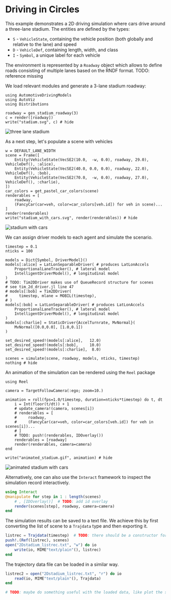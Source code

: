 # Driving in Circles

This example demonstrates a 2D driving simulation where cars drive around a three-lane stadium.
The entities are defined by the types:

- `S` - `VehicleState`, containing the vehicle position (both globally and relative to the lane) and speed 
- `D` - `VehicleDef`, containing length, width, and class
- `I` - `Symbol`, a unique label for each vehicle

The environment is represented by a `Roadway` object which 
allows to define roads consisting of multiple lanes based on the RNDF format.
TODO: reference missing


We load relevant modules and generate a 3-lane stadium roadway:

```@example driving_in_circles
using AutomotiveDrivingModels
using AutoViz
using Distributions

roadway = gen_stadium_roadway(3)
c = render([roadway])
write("stadium.svg", c) # hide
```
![three lane stadium](stadium.svg)

As a next step, let's populate a scene with vehicles

```@example driving_in_circles
w = DEFAULT_LANE_WIDTH
scene = Frame([
    Entity(VehicleState(VecSE2(10.0,  -w, 0.0), roadway, 29.0), VehicleDef(), :alice),
    Entity(VehicleState(VecSE2(40.0, 0.0, 0.0), roadway, 22.0), VehicleDef(), :bob),
    Entity(VehicleState(VecSE2(70.0,  -w, 0.0), roadway, 27.0), VehicleDef(), :charlie),
])
car_colors = get_pastel_car_colors(scene)
renderables = [
    roadway,
    (FancyCar(car=veh, color=car_colors[veh.id]) for veh in scene)...
]
render(renderables)
write("stadium_with_cars.svg", render(renderables)) # hide
```
![stadium with cars](stadium_with_cars.svg)

We can assign driver models to each agent and simulate the scenario.

```@example driving_in_circles
timestep = 0.1
nticks = 100

models = Dict{Symbol, DriverModel}()
models[:alice] = LatLonSeparableDriver( # produces LatLonAccels
    ProportionalLaneTracker(), # lateral model
    IntelligentDriverModel(), # longitudinal model
)
# TODO: Tim2DDriver makes use of QueueRecord structure for scenes
# see tim_2d_driver.jl line 47
# models[:bob] = Tim2DDriver(
#     timestep, mlane = MOBIL(timestep),
# )
models[:bob] = LatLonSeparableDriver( # produces LatLonAccels
    ProportionalLaneTracker(), # lateral model
    IntelligentDriverModel(), # longitudinal model
)
models[:charlie] = StaticDriver{AccelTurnrate, MvNormal}(
    MvNormal([0.0,0.0], [1.0,0.1])
)

set_desired_speed!(models[:alice],   12.0)
set_desired_speed!(models[:bob],     10.0)
set_desired_speed!(models[:charlie],  8.0)

scenes = simulate(scene, roadway, models, nticks, timestep)
nothing # hide
```

An animation of the simulation can be rendered using the `Reel` package

```@example driving_in_circles
using Reel

camera = TargetFollowCamera(:ego; zoom=10.)

animation = roll(fps=1.0/timestep, duration=nticks*timestep) do t, dt
    i = Int(floor(t/dt)) + 1
    # update_camera!(camera, scenes[i])
    # renderables = [
    #     roadway,
    #     (FancyCar(car=veh, color=car_colors[veh.id]) for veh in scenes[i])...
    # ]
    # TODO: push!(renderables, IDOverlay())
    renderables = [roadway]
    render(renderables, camera=camera)
end

write("animated_stadium.gif", animation) # hide
```

![animated stadium with cars](animated_stadium.gif)

Alternatively, one can also use the `Interact` framework to inspect the simulation record interactively.

```julia
using Interact
@manipulate for step in 1 : length(scenes)
    # , [IDOverlay()]  # TODO: add id overlay
    render(scenes[step], roadway, camera=camera)
end
```

The simulation results can be saved to a text file. We achieve this by first converting the list of scene to a `Trajdata` type and then exporting it.


```julia
listrec = Trajdata(timestep)  # TODO: there should be a constructor for Trajdata to do this directly, no?
push!.(Ref(listrec), scenes)
open("2Dstadium_listrec.txt", "w") do io
    write(io, MIME"text/plain"(), listrec)
end
```

The trajectory data file can be loaded in a similar way.


```julia
listrec2 = open("2Dstadium_listrec.txt", "r") do io
    read(io, MIME"text/plain"(), Trajdata)
end

# TODO: maybe do something useful with the loaded data, like plot the speed over time or something
```

